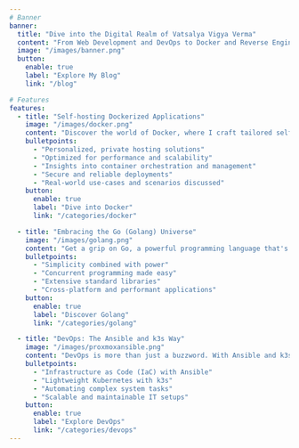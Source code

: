 ```yaml
---
# Banner
banner:
  title: "Dive into the Digital Realm of Vatsalya Vigya Verma"
  content: "From Web Development and DevOps to Docker and Reverse Engineering, join me on a tech voyage that touches all corners of the IT universe."
  image: "/images/banner.png"
  button:
    enable: true
    label: "Explore My Blog"
    link: "/blog"

# Features
features:
  - title: "Self-hosting Dockerized Applications"
    image: "/images/docker.png"
    content: "Discover the world of Docker, where I craft tailored self-hosted solutions ensuring optimal privacy and personalization."
    bulletpoints:
      - "Personalized, private hosting solutions"
      - "Optimized for performance and scalability"
      - "Insights into container orchestration and management"
      - "Secure and reliable deployments"
      - "Real-world use-cases and scenarios discussed"
    button:
      enable: true
      label: "Dive into Docker"
      link: "/categories/docker"

  - title: "Embracing the Go (Golang) Universe"
    image: "/images/golang.png"
    content: "Get a grip on Go, a powerful programming language that's taking the software world by storm. Here's why I love it:"
    bulletpoints:
      - "Simplicity combined with power"
      - "Concurrent programming made easy"
      - "Extensive standard libraries"
      - "Cross-platform and performant applications"
    button:
      enable: true
      label: "Discover Golang"
      link: "/categories/golang"

  - title: "DevOps: The Ansible and k3s Way"
    image: "/images/proxmoxansible.png"
    content: "DevOps is more than just a buzzword. With Ansible and k3s, I automate, deploy, and manage infrastructure effortlessly."
    bulletpoints:
      - "Infrastructure as Code (IaC) with Ansible"
      - "Lightweight Kubernetes with k3s"
      - "Automating complex system tasks"
      - "Scalable and maintainable IT setups"
    button:
      enable: true
      label: "Explore DevOps"
      link: "/categories/devops"
---
```

